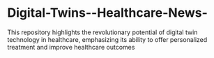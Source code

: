 # Digital-Twins--Healthcare-News-
This repository highlights the revolutionary potential of digital twin technology in healthcare, emphasizing its ability to offer personalized treatment and improve healthcare outcomes
